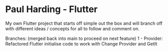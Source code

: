 # Paul Harding - Flutter

My own Flutter project that starts off simple out the box and will branch off with different ideas / concepts for all to follow and comment on.

Branches: (merged back into main to proceed on next feature)
1 - Provider: Refactored Flutter initialise code to work with Change Provider and GetIt